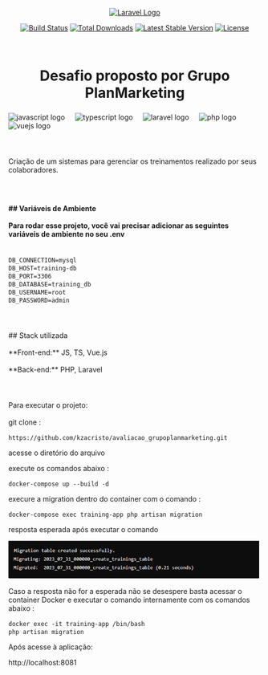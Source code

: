 <p align="center"><a href="https://laravel.com" target="_blank"><img src="https://socialify.git.ci/kzacristo/avaliacao_grupoplanmarketing/image?language=1&name=1&owner=1&stargazers=1&theme=Light" width="400" alt="Laravel Logo"></a></p>

<p align="center">
<a href="https://github.com/laravel/framework/actions"><img src="https://github.com/laravel/framework/workflows/tests/badge.svg" alt="Build Status"></a>
<a href="https://packagist.org/packages/laravel/framework"><img src="https://img.shields.io/packagist/dt/laravel/framework" alt="Total Downloads"></a>
<a href="https://packagist.org/packages/laravel/framework"><img src="https://img.shields.io/packagist/v/laravel/framework" alt="Latest Stable Version"></a>
<a href="https://packagist.org/packages/laravel/framework"><img src="https://img.shields.io/packagist/l/laravel/framework" alt="License"></a>
</p>

<br clear="both">

<h1 align="center">Desafio proposto por Grupo PlanMarketing</h1>

###

<div align="left">
  <img src="https://cdn.jsdelivr.net/gh/devicons/devicon/icons/javascript/javascript-original.svg" height="40" alt="javascript logo"  />
  <img width="12" />
  <img src="https://cdn.jsdelivr.net/gh/devicons/devicon/icons/typescript/typescript-original.svg" height="40" alt="typescript logo"  />
  <img width="12" />
  <img src="https://raw.githubusercontent.com/laravel/art/master/logo-lockup/5%20SVG/2%20CMYK/1%20Full%20Color/laravel-logolockup-cmyk-red.svg" height="40" alt="laravel logo"  />
  <img width="12" />
  <img src="https://cdn.jsdelivr.net/gh/devicons/devicon/icons/php/php-original.svg" height="40" alt="php logo"  />
  <img width="12" />
  <img src="https://cdn.jsdelivr.net/gh/devicons/devicon/icons/vuejs/vuejs-original.svg" height="40" alt="vuejs logo"  />
</div>

###

<br clear="both">

<p align="left">Criação de um sistemas para gerenciar os treinamentos realizado por seus colaboradores.</p>

###

<br clear="both">

<h4 align="left">## Variáveis de Ambiente<br><br>Para rodar esse projeto, você vai precisar adicionar as seguintes variáveis de ambiente no seu .env<br><br>
</h4>

```
DB_CONNECTION=mysql
DB_HOST=training-db
DB_PORT=3306
DB_DATABASE=training_db
DB_USERNAME=root
DB_PASSWORD=admin
```

###

<br clear="both">

<p align="left">## Stack utilizada<br><br>**Front-end:** JS, TS, Vue.js<br><br>**Back-end:** PHP, Laravel</p>

###

<br clear="both">

<p align="left">Para executar o projeto:<br><br>git clone :</p>

```
https://github.com/kzacristo/avaliacao_grupoplanmarketing.git
```
<p>acesse o diretório do arquivo
<p>execute os comandos abaixo : </p>

```
docker-compose up --build -d
```

<p>execure a migration dentro do container com o comando : </p>

```
docker-compose exec training-app php artisan migration
```
<p>resposta esperada após executar o comando</p>
<img src="resources/js/assets/respost-comando-docker.png" width="500" alt="resposta migration">

<p>Caso a resposta não for a esperada não se desespere basta acessar o container Docker e executar o comando internamente com os comandos abaixo :</p>

```
docker exec -it training-app /bin/bash
php artisan migration
```

<p>Após acesse à aplicação: </p> 

http://localhost:8081</p>

###
